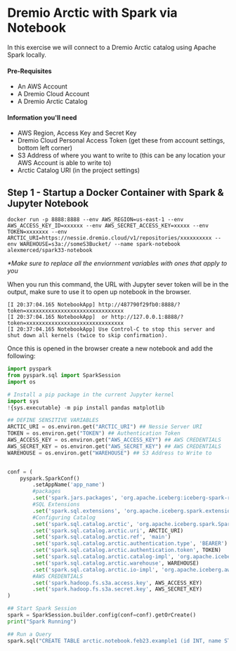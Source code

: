 # Dremio Arctic with Spark via Notebook

In this exercise we will connect to a Dremio Arctic catalog using Apache Spark locally.

#### Pre-Requisites

- An AWS Account
- A Dremio Cloud Account
- A Dremio Arctic Catalog 

#### Information you'll need

- AWS Region, Access Key and Secret Key 
- Dremio Cloud Personal Access Token (get these from account settings, bottom left corner)
- S3 Address of where you want to write to (this can be any location your AWS Account is able to write to)
- Arctic Catalog URI (in the project settings)

## Step 1 - Startup a Docker Container with Spark & Jupyter Notebook

```
docker run -p 8888:8888 --env AWS_REGION=us-east-1 --env AWS_ACCESS_KEY_ID=xxxxxx --env AWS_SECRET_ACCESS_KEY=xxxxx --env TOKEN=xxxxxxx --env ARCTIC_URI=https://nessie.dremio.cloud/v1/repositories/xxxxxxxxxx --env WAREHOUSE=s3a://someS3Bucket/ --name spark-notebook alexmerced/spark33-notebook
```
_*Make sure to replace all the enviornment variables with ones that apply to you_

When you run this command, the URL with Jupyter sever token will be in the output, make sure to use it to open up notebook in the browser.

```
[I 20:37:04.165 NotebookApp] http://487790f29fb0:8888/?token=xxxxxxxxxxxxxxxxxxxxxxxxxxxxxxx
[I 20:37:04.165 NotebookApp]  or http://127.0.0.1:8888/?token=xxxxxxxxxxxxxxxxxxxxxxxxxxxxxxx
[I 20:37:04.165 NotebookApp] Use Control-C to stop this server and shut down all kernels (twice to skip confirmation).
```

Once this is opened in the browser create a new notebook and add the following:

```py
import pyspark
from pyspark.sql import SparkSession
import os

# Install a pip package in the current Jupyter kernel
import sys
!{sys.executable} -m pip install pandas matplotlib

## DEFINE SENSITIVE VARIABLES
ARCTIC_URI = os.environ.get("ARCTIC_URI") ## Nessie Server URI
TOKEN = os.environ.get("TOKEN") ## Authentication Token
AWS_ACCESS_KEY = os.environ.get("AWS_ACCESS_KEY") ## AWS CREDENTIALS
AWS_SECRET_KEY = os.environ.get("AWS_SECRET_KEY") ## AWS CREDENTIALS
WAREHOUSE = os.environ.get("WAREHOUSE") ## S3 Address to Write to


conf = (
    pyspark.SparkConf()
        .setAppName('app_name')
  		#packages
        .set('spark.jars.packages', 'org.apache.iceberg:iceberg-spark-runtime-3.3_2.12:1.0.0,org.projectnessie:nessie-spark-extensions-3.3_2.12:0.44.0,software.amazon.awssdk:bundle:2.17.178,software.amazon.awssdk:url-connection-client:2.17.178')
  		#SQL Extensions
        .set('spark.sql.extensions', 'org.apache.iceberg.spark.extensions.IcebergSparkSessionExtensions,org.projectnessie.spark.extensions.NessieSparkSessionExtensions')
  		#Configuring Catalog
        .set('spark.sql.catalog.arctic', 'org.apache.iceberg.spark.SparkCatalog')
        .set('spark.sql.catalog.arctic.uri', ARCTIC_URI)
        .set('spark.sql.catalog.arctic.ref', 'main')
        .set('spark.sql.catalog.arctic.authentication.type', 'BEARER')
        .set('spark.sql.catalog.arctic.authentication.token', TOKEN)
        .set('spark.sql.catalog.arctic.catalog-impl', 'org.apache.iceberg.nessie.NessieCatalog')
        .set('spark.sql.catalog.arctic.warehouse', WAREHOUSE)
        .set('spark.sql.catalog.arctic.io-impl', 'org.apache.iceberg.aws.s3.S3FileIO')
  		#AWS CREDENTIALS
        .set('spark.hadoop.fs.s3a.access.key', AWS_ACCESS_KEY)
        .set('spark.hadoop.fs.s3a.secret.key', AWS_SECRET_KEY)
)

## Start Spark Session
spark = SparkSession.builder.config(conf=conf).getOrCreate()
print("Spark Running")

## Run a Query
spark.sql("CREATE TABLE arctic.notebook.feb23.example1 (id INT, name STRING)").show()
```
